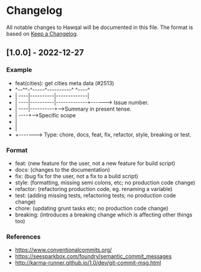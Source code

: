 # Changelog

All notable changes to Hawqal will be documented in this file. The format is based on [Keep a Changelog](https://keepachangelog.com/en/1.0.0/).

## [1.0.0] - 2022-12-27

### Example

- feat(cities): get cities meta data (#2513)
- ^--^^-^-----^----------^ ^----^
- | ----|----------|-------------|
- | ----|----------|-------------+------> Issue number.
- | ----|----------+-->Summary in present tense.
- | ----+-->Specific scope 
- |
- |
- +-------> Type: chore, docs, feat, fix, refactor, style, breaking or test.


### Format

- feat: (new feature for the user, not a new feature for build script)
- docs: (changes to the documentation)
- fix: (bug fix for the user, not a fix to a build script)
- style: (formatting, missing semi colons, etc; no production code change)
- refactor: (refactoring production code, eg. renaming a variable)
- test: (adding missing tests, refactoring tests; no production code change)
- chore: (updating grunt tasks etc; no production code change)
- breaking: (introduces a breaking change which is affecting other things too) 


### References
- https://www.conventionalcommits.org/
- https://seesparkbox.com/foundry/semantic_commit_messages
- http://karma-runner.github.io/1.0/dev/git-commit-msg.html